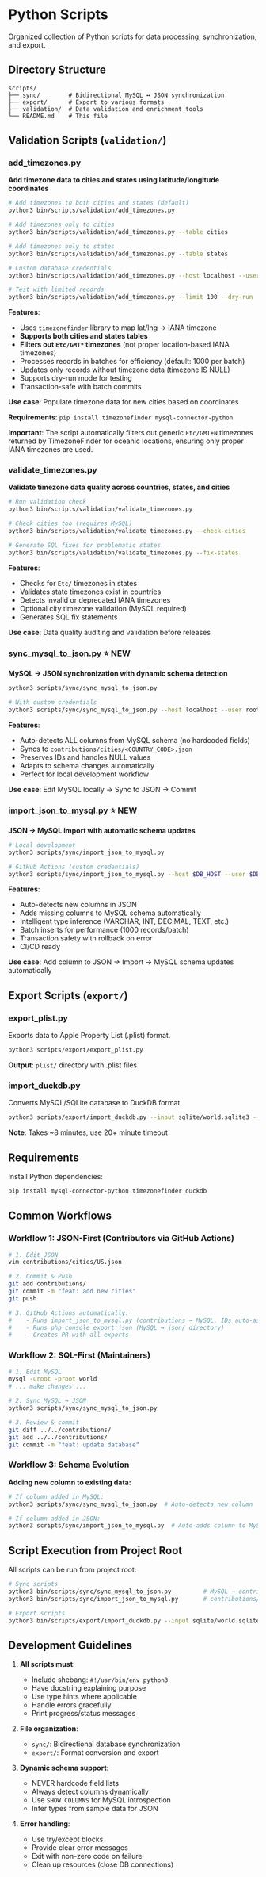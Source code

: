 # Python Scripts

Organized collection of Python scripts for data processing, synchronization, and export.

## Directory Structure

```
scripts/
├── sync/        # Bidirectional MySQL ↔ JSON synchronization
├── export/      # Export to various formats
├── validation/  # Data validation and enrichment tools
└── README.md    # This file
```

## Validation Scripts (`validation/`)

### add_timezones.py
**Add timezone data to cities and states using latitude/longitude coordinates**

```bash
# Add timezones to both cities and states (default)
python3 bin/scripts/validation/add_timezones.py

# Add timezones only to cities
python3 bin/scripts/validation/add_timezones.py --table cities

# Add timezones only to states
python3 bin/scripts/validation/add_timezones.py --table states

# Custom database credentials
python3 bin/scripts/validation/add_timezones.py --host localhost --user root --password root

# Test with limited records
python3 bin/scripts/validation/add_timezones.py --limit 100 --dry-run
```

**Features**:
- Uses `timezonefinder` library to map lat/lng → IANA timezone
- **Supports both cities and states tables**
- **Filters out `Etc/GMT*` timezones** (not proper location-based IANA timezones)
- Processes records in batches for efficiency (default: 1000 per batch)
- Updates only records without timezone data (timezone IS NULL)
- Supports dry-run mode for testing
- Transaction-safe with batch commits

**Use case**: Populate timezone data for new cities based on coordinates

**Requirements**: `pip install timezonefinder mysql-connector-python`

**Important**: The script automatically filters out generic `Etc/GMT±N` timezones returned by TimezoneFinder for oceanic locations, ensuring only proper IANA timezones are used.

### validate_timezones.py
**Validate timezone data quality across countries, states, and cities**

```bash
# Run validation check
python3 bin/scripts/validation/validate_timezones.py

# Check cities too (requires MySQL)
python3 bin/scripts/validation/validate_timezones.py --check-cities

# Generate SQL fixes for problematic states
python3 bin/scripts/validation/validate_timezones.py --fix-states
```

**Features**:
- Checks for `Etc/` timezones in states
- Validates state timezones exist in countries
- Detects invalid or deprecated IANA timezones
- Optional city timezone validation (MySQL required)
- Generates SQL fix statements

**Use case**: Data quality auditing and validation before releases

### sync_mysql_to_json.py ⭐ NEW
**MySQL → JSON synchronization with dynamic schema detection**

```bash
python3 scripts/sync/sync_mysql_to_json.py

# With custom credentials
python3 scripts/sync/sync_mysql_to_json.py --host localhost --user root --password root
```

**Features**:
- Auto-detects ALL columns from MySQL schema (no hardcoded fields)
- Syncs to `contributions/cities/<COUNTRY_CODE>.json`
- Preserves IDs and handles NULL values
- Adapts to schema changes automatically
- Perfect for local development workflow

**Use case**: Edit MySQL locally → Sync to JSON → Commit

### import_json_to_mysql.py ⭐ NEW
**JSON → MySQL import with automatic schema updates**

```bash
# Local development
python3 scripts/sync/import_json_to_mysql.py

# GitHub Actions (custom credentials)
python3 scripts/sync/import_json_to_mysql.py --host $DB_HOST --user $DB_USER --password $DB_PASSWORD
```

**Features**:
- Auto-detects new columns in JSON
- Adds missing columns to MySQL schema automatically
- Intelligent type inference (VARCHAR, INT, DECIMAL, TEXT, etc.)
- Batch inserts for performance (1000 records/batch)
- Transaction safety with rollback on error
- CI/CD ready

**Use case**: Add column to JSON → Import → MySQL schema updates automatically


## Export Scripts (`export/`)

### export_plist.py
Exports data to Apple Property List (.plist) format.

```bash
python3 scripts/export/export_plist.py
```

**Output**: `plist/` directory with .plist files

### import_duckdb.py
Converts MySQL/SQLite database to DuckDB format.

```bash
python3 scripts/export/import_duckdb.py --input sqlite/world.sqlite3 --output duckdb/world.db
```

**Note**: Takes ~8 minutes, use 20+ minute timeout

## Requirements

Install Python dependencies:

```bash
pip install mysql-connector-python timezonefinder duckdb
```

## Common Workflows

### Workflow 1: JSON-First (Contributors via GitHub Actions)
```bash
# 1. Edit JSON
vim contributions/cities/US.json

# 2. Commit & Push
git add contributions/
git commit -m "feat: add new cities"
git push

# 3. GitHub Actions automatically:
#    - Runs import_json_to_mysql.py (contributions → MySQL, IDs auto-assigned)
#    - Runs php console export:json (MySQL → json/ directory)
#    - Creates PR with all exports
```

### Workflow 2: SQL-First (Maintainers)
```bash
# 1. Edit MySQL
mysql -uroot -proot world
# ... make changes ...

# 2. Sync MySQL → JSON
python3 scripts/sync/sync_mysql_to_json.py

# 3. Review & commit
git diff ../../contributions/
git add ../../contributions/
git commit -m "feat: update database"
```

### Workflow 3: Schema Evolution
**Adding new column to existing data:**

```bash
# If column added in MySQL:
python3 scripts/sync/sync_mysql_to_json.py  # Auto-detects new column

# If column added in JSON:
python3 scripts/sync/import_json_to_mysql.py  # Auto-adds column to MySQL
```

## Script Execution from Project Root

All scripts can be run from project root:

```bash
# Sync scripts
python3 bin/scripts/sync/sync_mysql_to_json.py         # MySQL → contributions/
python3 bin/scripts/sync/import_json_to_mysql.py       # contributions/ → MySQL

# Export scripts
python3 bin/scripts/export/import_duckdb.py --input sqlite/world.sqlite3 --output duckdb/world.db
```

## Development Guidelines

1. **All scripts must**:
   - Include shebang: `#!/usr/bin/env python3`
   - Have docstring explaining purpose
   - Use type hints where applicable
   - Handle errors gracefully
   - Print progress/status messages

2. **File organization**:
   - `sync/`: Bidirectional database synchronization
   - `export/`: Format conversion and export

3. **Dynamic schema support**:
   - NEVER hardcode field lists
   - Always detect columns dynamically
   - Use `SHOW COLUMNS` for MySQL introspection
   - Infer types from sample data for JSON

4. **Error handling**:
   - Use try/except blocks
   - Provide clear error messages
   - Exit with non-zero code on failure
   - Clean up resources (close DB connections)
